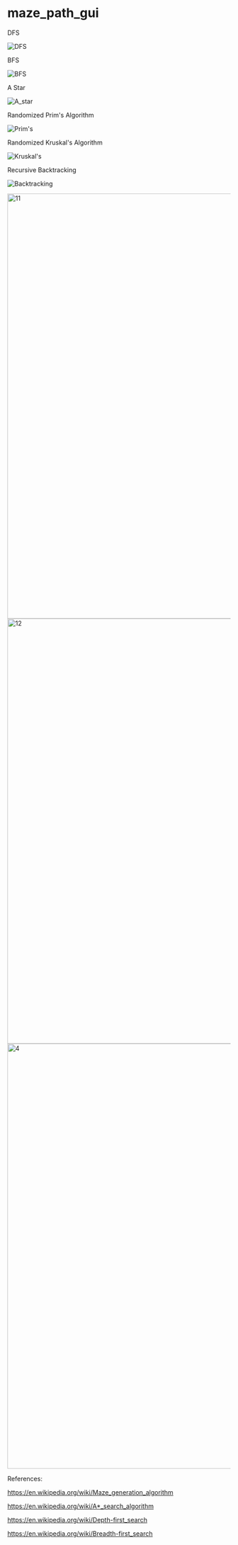 # maze_path_gui


DFS

![DFS](https://user-images.githubusercontent.com/95737827/182065025-2ba6d490-5b4d-473d-a034-86afab3894b4.gif)

BFS

![BFS](https://user-images.githubusercontent.com/95737827/182065031-30baa093-6025-4600-aec5-eff5514474e6.gif)

A Star

![A_star](https://user-images.githubusercontent.com/95737827/182064960-3b05d115-30c0-423b-8de3-2918a76e77a1.gif)

Randomized Prim's Algorithm

![Prim's](https://user-images.githubusercontent.com/95737827/182065040-dd7f89d8-e9ae-4e87-aac3-e096de450961.gif)

Randomized Kruskal's Algorithm

![Kruskal's](https://user-images.githubusercontent.com/95737827/182065051-0fc6aa07-d6b5-4f17-9d79-9ff0de9543c0.gif)

Recursive Backtracking

![Backtracking](https://user-images.githubusercontent.com/95737827/182065058-6ebd2acf-f245-4923-a2ef-13a5bd937043.gif)





<img width="960" alt="11" src="https://user-images.githubusercontent.com/95737827/164995596-08e9195a-3573-4467-b06c-5dc844ffa984.PNG">

<img width="960" alt="12" src="https://user-images.githubusercontent.com/95737827/164995612-824cf11d-1625-493e-97d8-6e9cdc21e9ef.PNG">

<img width="960" alt="4" src="https://user-images.githubusercontent.com/95737827/164995708-767ffce7-30ce-4c32-b824-5b25bd5c014e.PNG">










References:

https://en.wikipedia.org/wiki/Maze_generation_algorithm

https://en.wikipedia.org/wiki/A*_search_algorithm

https://en.wikipedia.org/wiki/Depth-first_search

https://en.wikipedia.org/wiki/Breadth-first_search
